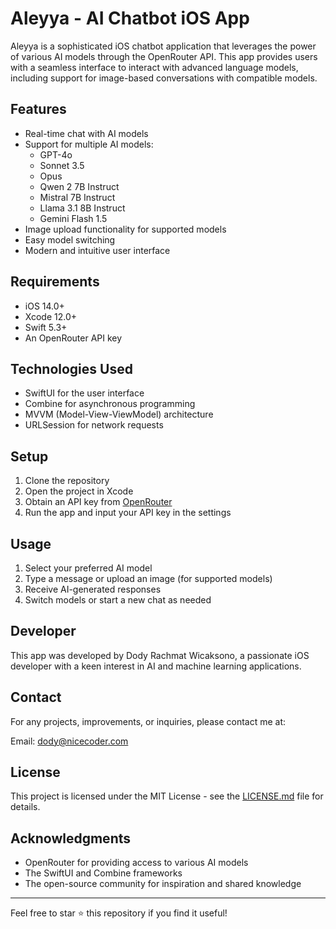 # Aleyya - AI Chatbot iOS App

Aleyya is a sophisticated iOS chatbot application that leverages the power of various AI models through the OpenRouter API. This app provides users with a seamless interface to interact with advanced language models, including support for image-based conversations with compatible models.

## Features

- Real-time chat with AI models
- Support for multiple AI models:
  - GPT-4o
  - Sonnet 3.5
  - Opus
  - Qwen 2 7B Instruct
  - Mistral 7B Instruct
  - Llama 3.1 8B Instruct
  - Gemini Flash 1.5
- Image upload functionality for supported models
- Easy model switching
- Modern and intuitive user interface

## Requirements

- iOS 14.0+
- Xcode 12.0+
- Swift 5.3+
- An OpenRouter API key

## Technologies Used

- SwiftUI for the user interface
- Combine for asynchronous programming
- MVVM (Model-View-ViewModel) architecture
- URLSession for network requests

## Setup

1. Clone the repository
2. Open the project in Xcode
3. Obtain an API key from [OpenRouter](https://openrouter.ai/)
4. Run the app and input your API key in the settings

## Usage

1. Select your preferred AI model
2. Type a message or upload an image (for supported models)
3. Receive AI-generated responses
4. Switch models or start a new chat as needed

## Developer

This app was developed by Dody Rachmat Wicaksono, a passionate iOS developer with a keen interest in AI and machine learning applications.

## Contact

For any projects, improvements, or inquiries, please contact me at:

Email: dody@nicecoder.com

## License

This project is licensed under the MIT License - see the [LICENSE.md](LICENSE.md) file for details.

## Acknowledgments

- OpenRouter for providing access to various AI models
- The SwiftUI and Combine frameworks 
- The open-source community for inspiration and shared knowledge

---

Feel free to star ⭐ this repository if you find it useful!